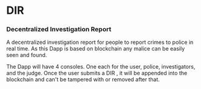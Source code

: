 # DIR #

### Decentralized Investigation Report ###

A decentralized investigation report for people to report crimes to police in real time.
As this Dapp is based on blockchain any malice can be easily seen and found.

The Dapp will have 4 consoles. One each for the user, police, investigators, and the judge.
Once the user submits a DIR , it will be appended into the blockchain and can't be tampered with or removed after that.
